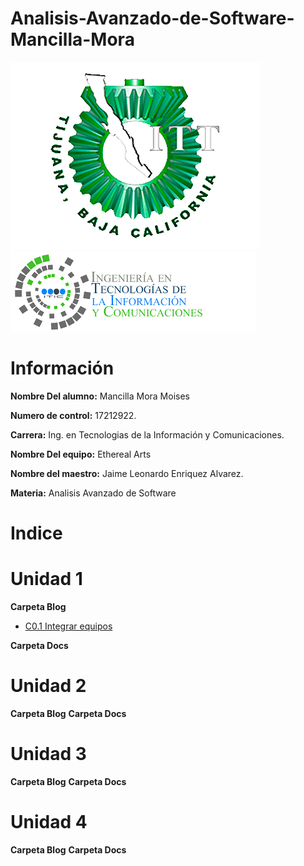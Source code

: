 # Analisis-Avanzado-de-Software-Mancilla-Mora


![Logo](img/logoITT.jpg)
![LogoS](img/logoTIC.png)

#  Información #

**Nombre Del alumno:** Mancilla Mora Moises

**Numero de control:** 17212922.

**Carrera:** Ing. en Tecnologias de la Información y Comunicaciones.

**Nombre Del equipo:** Ethereal Arts

**Nombre del maestro:** Jaime Leonardo Enriquez Alvarez.

**Materia:** Analisis Avanzado de
Software

# Indice #

#  Unidad 1

**Carpeta Blog**
* [C0.1 Integrar equipos](https://github.com/MoisesMM99/Analisis-Avanzado-de-Software-Mancilla-Mora/blob/main/PDF/C0.1_IntegrarEquiposdeTrabajo_MancillaMoraMoises.md)
  
**Carpeta Docs**


#  Unidad 2

**Carpeta Blog**
**Carpeta Docs**


#  Unidad 3

**Carpeta Blog**
**Carpeta Docs**


#  Unidad 4

**Carpeta Blog**
**Carpeta Docs**
